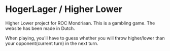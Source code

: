 # HogerLager / Higher Lower

Higher Lower project for ROC Mondriaan. This is a gambling game. The website has been made in Dutch.

When playing, you'll have to guess whether you will throw higher/lower than your opponent(current turn) in the next turn.
